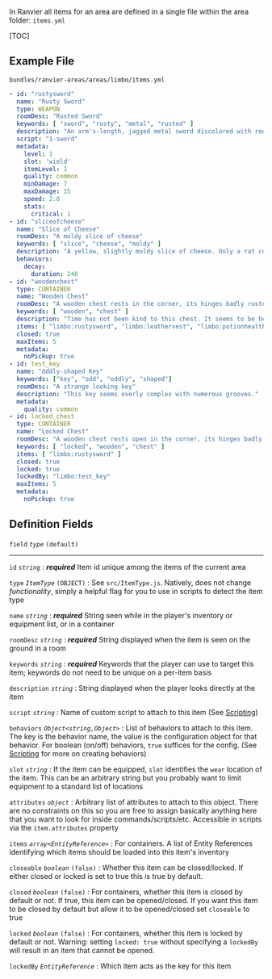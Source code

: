 In Ranvier all items for an area are defined in a single file within the area folder: `items.yml`

[TOC]

## Example File

`bundles/ranvier-areas/areas/limbo/items.yml`
``` yaml
- id: "rustysword"
  name: "Rusty Sword"
  type: WEAPON
  roomDesc: "Rusted Sword"
  keywords: [ "sword", "rusty", "metal", "rusted" ]
  description: "An arm's-length, jagged metal sword discolored with red corrosion. The worn leather grip barely held on by fraying thread."
  script: "1-sword"
  metadata:
    level: 1
    slot: 'wield'
    itemLevel: 1
    quality: common
    minDamage: 7
    maxDamage: 15
    speed: 2.8
    stats:
      critical: 1
- id: "sliceofcheese"
  name: "Slice of Cheese"
  roomDesc: "A moldy slice of cheese"
  keywords: [ "slice", "cheese", "moldy" ]
  description: "A yellow, slightly moldy slice of cheese. Only a rat could find this appetizing."
  behaviors:
    decay:
      duration: 240
- id: "woodenchest"
  type: CONTAINER
  name: "Wooden Chest"
  roomDesc: "A wooden chest rests in the corner, its hinges badly rusted."
  keywords: [ "wooden", "chest" ]
  description: "Time has not been kind to this chest. It seems to be held together solely by the dirt and rust."
  items: [ "limbo:rustysword", "limbo:leathervest", "limbo:potionhealth1", "limbo:potionstrength1" ]
  closed: true
  maxItems: 5
  metadata:
    noPickup: true
- id: test_key
  name: "Oddly-shaped Key"
  keywords: ["key", "odd", "oddly", "shaped"]
  roomDesc: "A strange looking key"
  description: "This key seems overly complex with numerous grooves."
  metadata:
    quality: common
- id: locked_chest
  type: CONTAINER
  name: "Locked Chest"
  roomDesc: "A wooden chest rests open in the corner, its hinges badly rusted."
  keywords: [ "locked", "wooden", "chest" ]
  items: [ "limbo:rustysword" ]
  closed: true
  locked: true
  lockedBy: "limbo:test_key"
  maxItems: 5
  metadata:
    noPickup: true
```

## Definition Fields

`field` _`type`_ `(default)`

----

`id` _`string`_
:    ***required*** Item id unique among the items of the current area

`type` _`ItemType`_ `(OBJECT)`
:    See `src/ItemType.js`. Natively, does not change _functionality_, simply a helpful flag for you to use in scripts to
detect the item type

`name` _`string`_
:    ***required*** String seen while in the player's inventory or equipment list, or in a container

`roomDesc` _`string`_
:    ***required*** String displayed when the item is seen on the ground in a room

`keywords` _`string`_
:    ***required*** Keywords that the player can use to target this item; keywords do not need to be unique on a per-item basis

`description` _`string`_
:    String displayed when the player looks directly at the item

`script` _`string`_
:    Name of custom script to attach to this item (See [Scripting](scripting.md))

`behaviors` _`Object<string,Object>`_
:    List of behaviors to attach to this item. The key is the behavior name, the value is the configuration object for that
behavior. For boolean (on/off) behaviors, `true` suffices for the config. (See [Scripting](scripting.md) for more on creating behaviors)

`slot` _`string`_
:    If the item can be equipped, `slot` identifies the `wear` location of the item. This can be an arbitrary string but
you probably want to limit equipment to a standard list of locations

`attributes` _`object`_
:    Arbitrary list of attributes to attach to this object. There are no constraints on this so you are free to assign
basically anything here that you want to look for inside commands/scripts/etc. Accessible in scripts via the `item.attributes` property

`items` _`array<EntityReference>`_
:    For containers. A list of Entity References identifying which items should be loaded into this item's inventory

`closeable` _`boolean`_ `(false)`
:    Whether this item can be closed/locked. If either closed or locked is set to true this is true by default.

`closed` _`boolean`_ `(false)`
:    For containers, whether this item is closed by default or not. If true, this item can be opened/closed. If you want this item to
be closed by default but allow it to be opened/closed set `closeable` to true

`locked` _`boolean`_ `(false)`
:    For containers, whether this item is locked by default or not. Warning: setting `locked: true` without specifying a `lockedBy` will
result in an item that cannot be opened.

`lockedBy` _`EntityReference`_
:    Which item acts as the key for this item
